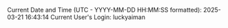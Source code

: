 Current Date and Time (UTC - YYYY-MM-DD HH:MM:SS formatted): 2025-03-21 16:43:14
Current User's Login: luckyaiman
